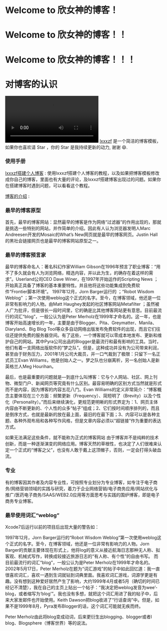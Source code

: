 # Welcome to 欣女神的博客！
# Welcome to 欣女神的博客！！
# Welcome to 欣女神的博客！！！
# 对博客的认识
<video controls="" autoplay="" name="media"><source src="https://github.com/lxxxzf/lxxxzf.github.io/blob/master/%E5%88%98%E5%A2%9E%E7%9E%B3%20-%20%E5%A4%9A%E6%83%B3%E7%95%99%E5%9C%A8%E4%BD%A0%E8%BA%AB%E8%BE%B9.mp3" type="audio/mpeg"></video>
[lxxxzf](https://lxxxzf.github.io/) 是一个简洁的博客模板，如果你也喜欢请 Star ，你的 Star 是我持续更新的动力, 谢谢 😄.

### 使用手册

[lxxxzf搭建个人博客](https://github.com/lxxxzf/lxxxzf.github.io/blob/master/2018-06-14-lxxxzf%E6%90%AD%E5%BB%BA%E4%B8%AA%E4%BA%BA%E5%8D%9A%E5%AE%A2.md)  :  使用lxxxzf搭建个人博客的教程，以及如果把博客模板修改成你自己的博客，里面也有大量的评论，及lxxxzf搭建博客出现过的问题。如果你在搭建博客时遇到问题，可以看看这个教程。 

[博客的介绍](https://github.com/lxxxzf/lxxxzf.github.io/blob/master/2018-06-14-%E5%8D%9A%E5%AE%A2%E7%9A%84%E4%BB%8B%E7%BB%8D.md) : 

### 最早的博客原型

首先，最早的博客网站：显然最早的博客是作为网络“过滤器”的作用出现的，那就是挑选一些特别的网站，并作简单的介绍。因此有人认为浏览器发明人Marc Andreesen开发的Mosaic的What’s New网页就是最早的博客网页。Justin Hall的黑社会链接网页也是最早的博客网站原型之一。




### 最早的博客预言家
最早的博客命名人：著名科幻作家William Gibson在1996年预言了职业博客：“用不了多久就会有人为浏览网络，精选内容，并以此为生，的确存在着这样的需求”。Userland公司CEO Dave Winer，在1997年开始运作的Scripting News ；开始真正具备了博客的基本重要特性。并且他将这些功能集成到免费软件“Frontier脚本环境”。
1997年12月，Jorn Barger运行的 ；“Robot Wisdom Weblog” ；第一次使用weblog这个正式的名字。至今，在博客领域，他还是一位非常有影响力的人物。由Matt Haughey发起的社区博客网站Metafilter ；虽然被人广为批评，但是很长一段时间里，它的确是比其他博客网站更有意思。目前最流行的词汇“blog”，一般公认为是Peter Merholz在1999年才命名的。这一年，也是博客开始高速增长的一年，主要是由于Blogger、Pita、Greymatter、Manila、Diaryland、Big Blog Tool等众多自动网络出版发布免费软件的出现，而且它们往往还提供免费的服务器空间。有了这些，一个博客就可以零成本地发布、更新和维护自己的网站。其中Pyra公司出品的Blogger是最流行和最有影响的工具。当时，他们有着一支网络出版软件的“梦之队”。但是，这种成功并没有为公司带来利润，甚至由于财务压力，2001年1月公司大裁员，并一口气裁到了极限：只留下一名正式员工Evan Williams，他是创始人之一。梦之队也分崩离析，另一名创始人是新英格兰人Meg Hourihan。

最后，也是最重要的问题就是—到底什么叫博客：它与个人网站、社区、网上刊物、微型门户、新闻网页等究竟有什么区别。最容易明确的区别方式当然就是形式而不是内容，因为博客的内容五花八门。Evan Williams的定义非常简介：“博客概念主要体现在三个方面：频繁更新（Frequency）、简短明了（Brevity）以及个性化（Personality）。”而后来继续演化，更规范更明晰的形式界定为：1、网页主体内容由不断更新的、个人性的众多“帖子”组成；2、它们按时间顺序排列的，而且是倒序方式，也就是最新的放在最上面，最旧的在最下面；3、内容可以是各种主题、各种外观布局和各种写作风格，但是文章内容必须以“超链接”作为重要的表达方式。

如果无法满足这些条件，就不能称为正式的博客网站
由于博客并不是纯粹的技术创新，而是一种逐渐演变的网络应用。博客天然的草根性，也决定了人们很难来认定一个正式的“博客之父”，也没有人敢于戴上这顶帽子，否则，一定会打得头破血流。
### 专业

有的博客因其作者及内容专业性，可按照专业划分为专业博客，如专注于电子商务/网络营销领域的实践与研究，着力于企业网络营销/电子商务应用/网站优化与推广/医药电子商务/SAAS/WEB2.0应用等方面思考与实践的围炉博客，即是电子商务专业博客。
### 最早使用词汇“weblog”
Xcode7后运行以前的项目后出现大量的警告如：

1997年12月，Jorn Barger运行的“Robot Wisdom Weblog”第一次使用weblog这个正式的名字。至今，在博客领域，他还是一位非常有影响力的人物。Jorn Barger的贡献主要体现在形式上，他将log的意义从接近航海日志那种无人称、拟客观、机械式写作，转换成较接近旅游日志的“有人称、有个性”的自由书写。
而目前最流行的词汇“blog”，一般公认为是Peter Merholz在1999年才命名的。2002年5月17日，Peter Merholz在题为“词汇游戏”的帖子中如此回忆道：我一直很喜欢词汇，喜欢一遇到生词就钻到词典里面。我喜欢词汇游戏，词源学更是有趣。没有想到这种爱好居然产生了影响，大约1999年4月或者5月（确切的时间已经记不清楚），我在自己的主页上贴出一个帖子：“我决定把weblog发音为wee’- blog，或者缩写为‘blog’”。我也没有多想，就把这个词汇用进了我的帖子中，后来大家发邮件也开始使用。Keith Dawson把blog收进了“行话查询”中。但是，如果不是1999年8月，Pyra发布Blogger的话，这个词汇可能就无疾而终。

Peter Merholz由此将blog变成动词，后来更衍生出blogging、blogger或者I blog、Blogsphere（博客世界）等的说法。
    












